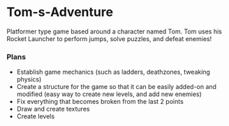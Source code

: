 # Tom-s-Adventure

Platformer type game based around a character named Tom. Tom uses his Rocket Launcher to perform jumps, solve puzzles,
and defeat enemies! 

### Plans
* Establish game mechanics (such as ladders, deathzones, tweaking physics)
* Create a structure for the game so that it can be easily added-on and modified
  (easy way to create new levels, and add new enemies)
* Fix everything that becomes broken from the last 2 points
* Draw and create textures
* Create levels
